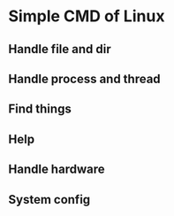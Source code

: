 # Simple CMD of Linux
## Handle file and dir

## Handle process and thread

## Find things

## Help

## Handle hardware

## System config
